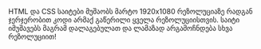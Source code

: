 HTML და CSS საიტები მუშაობს მარტო 1920x1080 რეზოლუციაზე რადგან ჯერჯერობით კოდი არმაქ გაწერილი ყველა რეზოლუციისთვის. საიტი იმუშავებს მაგრამ დალაგებულათ და ლამაზად არგამოჩნდება სხვა რეზოლუციით!
